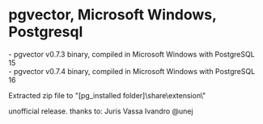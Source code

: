 # pgvector, Microsoft Windows, Postgresql
<p></p>
- pgvector v0.7.3 binary, compiled in Microsoft Windows with PostgreSQL 15 <br>
- pgvector v0.7.4 binary, compiled in Microsoft Windows with PostgreSQL 16
<p></p>
Extracted zip file to "[pg_installed folder]\share\extension\"
<br><p></p>
unofficial release.
thanks to: Juris Vassa Ivandro @unej
